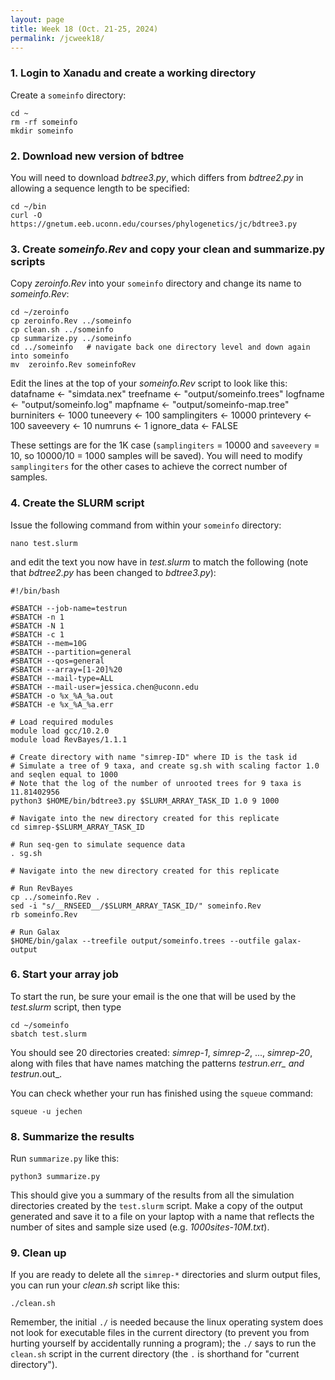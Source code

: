 ```yaml
---
layout: page
title: Week 18 (Oct. 21-25, 2024)
permalink: /jcweek18/
---
```


### 1. Login to Xanadu and create a working directory

Create a `someinfo` directory:

    cd ~ 
    rm -rf someinfo
    mkdir someinfo
        
### 2. Download new version of bdtree

You will need to download _bdtree3.py_, which differs from _bdtree2.py_ in allowing a sequence length to be specified:

    cd ~/bin
    curl -O https://gnetum.eeb.uconn.edu/courses/phylogenetics/jc/bdtree3.py
    
### 3. Create _someinfo.Rev_ and copy your clean and summarize.py scripts

Copy _zeroinfo.Rev_ into your `someinfo` directory and change its name to _someinfo.Rev_:
    
    cd ~/zeroinfo
    cp zeroinfo.Rev ../someinfo
    cp clean.sh ../someinfo
    cp summarize.py ../someinfo
    cd ../someinfo   # navigate back one directory level and down again into someinfo
    mv  zeroinfo.Rev someinfoRev
    
Edit the lines at the top of your _someinfo.Rev_ script to look like this:
    datafname <- "simdata.nex"
    treefname <- "output/someinfo.trees"
    logfname  <- "output/someinfo.log"
    mapfname  <- "output/someinfo-map.tree"
    burniniters    <- 1000
    tuneevery      <- 100
    samplingiters  <- 10000
    printevery     <- 100
    saveevery      <- 10
    numruns        <- 1
    ignore_data <- FALSE
    
These settings are for the 1K case (`samplingiters` = 10000 and `saveevery` = 10, so 10000/10 = 1000 samples will be saved). You will need to modify `samplingiters` for the other cases to achieve the correct number of samples.
            
### 4. Create the SLURM script

Issue the following command from within your `someinfo` directory:

    nano test.slurm
    
and edit the text you now have in _test.slurm_ to match the following (note that _bdtree2.py_ has been changed to _bdtree3.py_):

    #!/bin/bash
    
    #SBATCH --job-name=testrun
    #SBATCH -n 1
    #SBATCH -N 1
    #SBATCH -c 1
    #SBATCH --mem=10G
    #SBATCH --partition=general
    #SBATCH --qos=general
    #SBATCH --array=[1-20]%20
    #SBATCH --mail-type=ALL
    #SBATCH --mail-user=jessica.chen@uconn.edu
    #SBATCH -o %x_%A_%a.out
    #SBATCH -e %x_%A_%a.err
    
    # Load required modules
    module load gcc/10.2.0
    module load RevBayes/1.1.1
    
    # Create directory with name "simrep-ID" where ID is the task id
    # Simulate a tree of 9 taxa, and create sg.sh with scaling factor 1.0 and seqlen equal to 1000
    # Note that the log of the number of unrooted trees for 9 taxa is 11.81402956
    python3 $HOME/bin/bdtree3.py $SLURM_ARRAY_TASK_ID 1.0 9 1000
    
    # Navigate into the new directory created for this replicate
    cd simrep-$SLURM_ARRAY_TASK_ID
    
    # Run seq-gen to simulate sequence data
    . sg.sh
    
    # Navigate into the new directory created for this replicate

    # Run RevBayes
    cp ../someinfo.Rev .
    sed -i "s/__RNSEED__/$SLURM_ARRAY_TASK_ID/" someinfo.Rev
    rb someinfo.Rev
        
    # Run Galax
    $HOME/bin/galax --treefile output/someinfo.trees --outfile galax-output
        
### 6. Start your array job

To start the run, be sure your email is the one that will be used by the _test.slurm_ script, then type

    cd ~/someinfo
    sbatch test.slurm
    
You should see 20 directories created: _simrep-1_, _simrep-2_, ..., _simrep-20_, along with files that have names matching the patterns _testrun_*.err_ and _testrun_*.out_.

You can check whether your run has finished using the `squeue` command:

    squeue -u jechen
    
### 8. Summarize the results

Run `summarize.py` like this:

    python3 summarize.py
    
This should give you a summary of the results from all the simulation directories created by the `test.slurm` script. Make a copy of the output generated and save it to a file on your laptop with a name that reflects the number of sites and sample size used (e.g. _1000sites-10M.txt_).

### 9. Clean up

If you are ready to delete all the `simrep-*` directories and slurm output files, you can run your _clean.sh_ script like this:

    ./clean.sh

Remember, the initial `./` is needed because the linux operating system does not look for executable files in the current directory (to prevent you from hurting yourself by accidentally running a program); the `./` says to run the `clean.sh` script in the current directory (the `.` is shorthand for "current directory").


